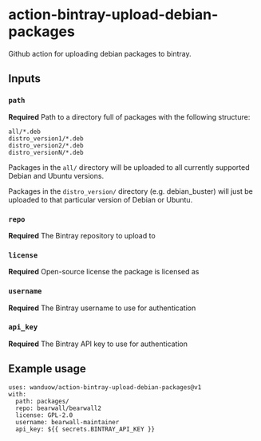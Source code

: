 # action-bintray-upload-debian-packages

Github action for uploading debian packages to bintray.

## Inputs

### `path`

**Required** Path to a directory full of packages with the following structure:

```
all/*.deb
distro_version1/*.deb
distro_version2/*.deb
distro_versionN/*.deb
```

Packages in the `all/` directory will be uploaded to all currently supported
Debian and Ubuntu versions.

Packages in the `distro_version/` directory (e.g. debian_buster) will just be
uploaded to that particular version of Debian or Ubuntu.

### `repo`

**Required** The Bintray repository to upload to

### `license`

**Required** Open-source license the package is licensed as

### `username`

**Required** The Bintray username to use for authentication

### `api_key`

**Required** The Bintray API key to use for authentication

## Example usage

```
uses: wanduow/action-bintray-upload-debian-packages@v1
with:
  path: packages/
  repo: bearwall/bearwall2
  license: GPL-2.0
  username: bearwall-maintainer
  api_key: ${{ secrets.BINTRAY_API_KEY }}
```
